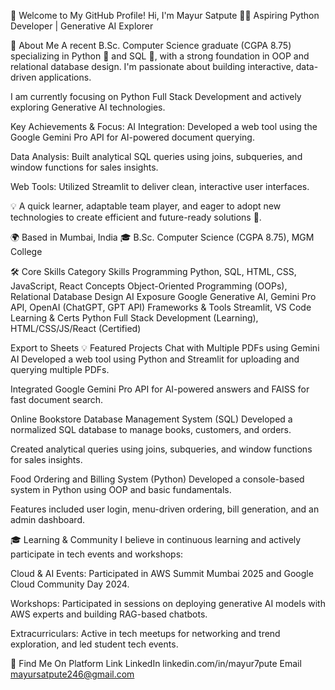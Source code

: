 👋 Welcome to My GitHub Profile!
Hi, I'm Mayur Satpute 👨‍💻
Aspiring Python Developer | Generative AI Explorer

🌟 About Me
A recent B.Sc. Computer Science graduate (CGPA 8.75) specializing in Python 🐍 and SQL 💾, with a strong foundation in OOP and relational database design. I'm passionate about building interactive, data-driven applications.

I am currently focusing on Python Full Stack Development and actively exploring Generative AI technologies.

Key Achievements & Focus:
AI Integration: Developed a web tool using the Google Gemini Pro API for AI-powered document querying.

Data Analysis: Built analytical SQL queries using joins, subqueries, and window functions for sales insights.

Web Tools: Utilized Streamlit to deliver clean, interactive user interfaces.

💡 A quick learner, adaptable team player, and eager to adopt new technologies to create efficient and future-ready solutions 🚀.

🌍 Based in Mumbai, India
🎓 B.Sc. Computer Science (CGPA 8.75), MGM College

🛠️ Core Skills
Category	Skills
Programming	Python, SQL, HTML, CSS, JavaScript, React
Concepts	Object-Oriented Programming (OOPs), Relational Database Design
AI Exposure	Google Generative AI, Gemini Pro API, OpenAI (ChatGPT, GPT API)
Frameworks & Tools	Streamlit, VS Code
Learning & Certs	Python Full Stack Development (Learning), HTML/CSS/JS/React (Certified)

Export to Sheets
💡 Featured Projects
Chat with Multiple PDFs using Gemini AI
Developed a web tool using Python and Streamlit for uploading and querying multiple PDFs.

Integrated Google Gemini Pro API for AI-powered answers and FAISS for fast document search.

Online Bookstore Database Management System (SQL)
Developed a normalized SQL database to manage books, customers, and orders.

Created analytical queries using joins, subqueries, and window functions for sales insights.

Food Ordering and Billing System (Python)
Developed a console-based system in Python using OOP and basic fundamentals.

Features included user login, menu-driven ordering, bill generation, and an admin dashboard.

🎓 Learning & Community
I believe in continuous learning and actively participate in tech events and workshops:

Cloud & AI Events: Participated in AWS Summit Mumbai 2025 and Google Cloud Community Day 2024.

Workshops: Participated in sessions on deploying generative AI models with AWS experts and building RAG-based chatbots.

Extracurriculars: Active in tech meetups for networking and trend exploration, and led student tech events.

🔗 Find Me On
Platform	Link
LinkedIn	linkedin.com/in/mayur7pute
Email	mayursatpute246@gmail.com
